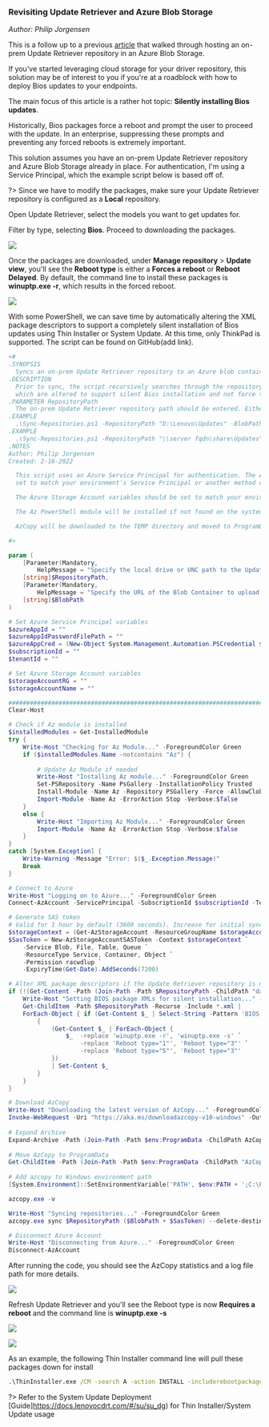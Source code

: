 ### Revisiting Update Retriever and Azure Blob Storage
*Author: Philip Jorgensen*

This is a follow up to a previous [article](https://blog.lenovocdrt.com/#/2019/ur_az_blob) that walked through hosting an on-prem Update Retriever repository in an Azure Blob Storage. 

If you've started leveraging cloud storage for your driver repository, this solution may be of interest to you if you're at a roadblock with how to deploy Bios updates to your endpoints. 

The main focus of this article is a rather hot topic: **Silently installing Bios updates**. 

Historically, Bios packages force a reboot and prompt the user to proceed with the update. In an enterprise, suppressing these prompts and preventing any forced reboots is extremely important. 

This solution assumes you have an on-prem Update Retriever repository and Azure Blob Storage already in place. For authentication, I'm using a Service Principal, which the example script below is based off of.

?> Since we have to modify the packages, make sure your Update Retriever repository is configured as a **Local** repository.

Open Update Retriever, select the models you want to get updates for. 

Filter by type, selecting **Bios**. Proceed to downloading the packages.

![](../img/2022/ur_az_blob_redux/image1.jpg)

Once the packages are downloaded, under **Manage repository** > **Update view**, you'll see the **Reboot type** is either a **Forces a reboot** or **Reboot Delayed**. By default, the command line to install these packages is **winuptp.exe -r**, which results in the forced reboot.

![](../img/2022/ur_az_blob_redux/image2.jpg)

With some PowerShell, we can save time by automatically altering the XML package descriptors to support a completely silent installation of Bios updates using Thin Installer or System Update. At this time, only ThinkPad is supported. The script can be found on GitHub(add link).

```powershell
<#
.SYNOPSIS
  Syncs an on-prem Update Retriever repository to an Azure blob container using Azcopy.
.DESCRIPTION
  Prior to sync, the script recursively searches through the repository and parses through Bios xml's,
  which are altered to support silent Bios installation and not force the device to reboot after the update.
.PARAMETER RepositoryPath
  The on-prem Update Retriever repository path should be entered. Either a local drive or UNC path.
.EXAMPLE
  .\Sync-Repositories.ps1 -RepositoryPath "D:\Lenovo\Updates" -BlobPath "https://storageaccount.blob.core.windows.net/container/
.EXAMPLE
  .\Sync-Repositories.ps1 -RepositoryPath "\\server fqdn\share\Updates" -BlobPath "https://storageaccount.blob.core.windows.net/container/
.NOTES
Author: Philip Jorgensen
Created: 2-16-2022

  This script uses an Azure Service Principal for authentication. The Azure Service Principal variables should be
  set to match your environment's Service Principal or another method of authentication can be used if desired.

  The Azure Storage Account variables should be set to match your environment.

  The Az PowerShell module will be installed if not found on the system script is executed on.

  AzCopy will be downloaded to the TEMP directory and moved to ProgramData.

#>

param (
	[Parameter(Mandatory,
		HelpMessage = "Specify the local drive or UNC path to the Update Retriever repository...")]
	[string]$RepositoryPath,
	[Parameter(Mandatory,
		HelpMessage = "Specify the URL of the Blob Container to upload content to...")]
	[string]$BlobPath
)

# Set Azure Service Principal variables
$azureAppId = ""
$azureAppIdPasswordFilePath = ""
$azureAppCred = (New-Object System.Management.Automation.PSCredential $azureAppId, (Get-Content -Path $azureAppIdPasswordFilePath | ConvertTo-SecureString))
$subscriptionId = ""
$tenantId = ""

# Set Azure Storage Account variables
$storageAccountRG = ""
$storageAccountName = ""

########################################################################################
Clear-Host

# Check if Az module is installed
$installedModules = Get-InstalledModule
try {
	Write-Host "Checking for Az Module..." -ForegroundColor Green
	if ($installedModules.Name -notcontains "Az") {    
    	
		# Update Az Module if needed
		Write-Host "Installing Az module..." -ForegroundColor Green
		Set-PSRepository -Name PsGallery -InstallationPolicy Trusted
		Install-Module -Name Az -Repository PSGallery -Force -AllowClobber
		Import-Module -Name Az -ErrorAction Stop -Verbose:$false
	}
	else {
		Write-Host "Importing Az Module..." -ForegroundColor Green
		Import-Module -Name Az -ErrorAction Stop -Verbose:$false
	}
}
catch [System.Exception] {
	Write-Warning -Message "Error: $($_.Exception.Message)"
	Break
}

# Connect to Azure
Write-Host "Logging on to Azure..." -ForegroundColor Green
Connect-AzAccount -ServicePrincipal -SubscriptionId $subscriptionId -TenantId $tenantId -Credential $azureAppCred

# Generate SAS token
# Valid for 1 hour by default (3600 seconds). Increase for initial sync.
$storageContext = (Get-AzStorageAccount -ResourceGroupName $storageAccountRG -AccountName $storageAccountName).Context
$SasToken = New-AzStorageAccountSASToken -Context $storageContext `
	-Service Blob, File, Table, Queue `
	-ResourceType Service, Container, Object `
	-Permission racwdlup `
	-ExpiryTime(Get-Date).AddSeconds(7200)

# Alter XML package descriptors if the Update Retriever repository is not a cloud repo
if (!(Get-Content -Path (Join-Path -Path $RepositoryPath -ChildPath "database.xml") | Select-String -SimpleMatch 'cloud="True"')) {
	Write-Host "Setting BIOS package XMLs for silent installation..." -ForegroundColor Green
	Get-ChildItem -Path $RepositoryPath -Recurse -Include *.xml |
	ForEach-Object { if (Get-Content $_ | Select-String -Pattern 'BIOS Update', 'EC Update') `
		{
			(Get-Content $_ | ForEach-Object { 
				$_  -replace 'winuptp.exe -r', 'winuptp.exe -s' `
					-replace 'Reboot type="1"', 'Reboot type="3"' `
					-replace 'Reboot type="5"', 'Reboot type="3"' 
			})
			| Set-Content $_
		}
	}
}

# Download AzCopy
Write-Host "Downloading the latest version of AzCopy..." -ForegroundColor Green
Invoke-WebRequest -Uri "https://aka.ms/downloadazcopy-v10-windows" -OutFile (Join-Path -Path $env:ProgramData -ChildPath AzCopy.zip) -UseBasicParsing
 
# Expand Archive
Expand-Archive -Path (Join-Path -Path $env:ProgramData -ChildPath AzCopy.zip) -DestinationPath (Join-Path -Path $env:ProgramData -ChildPath AzCopy) -Force -Verbose:$true
 
# Move AzCopy to ProgramData
Get-ChildItem -Path (Join-Path -Path $env:ProgramData -ChildPath "AzCopy\*\azcopy.exe") | Move-Item -Destination $env:ProgramData -Force
 
# Add azcopy to Windows environment path
[System.Environment]::SetEnvironmentVariable('PATH', $env:PATH + ';C:\ProgramData\')

azcopy.exe -v

Write-Host "Syncing repositories..." -ForegroundColor Green
azcopy.exe sync $RepositoryPath ($BlobPath + $SasToken) --delete-destination true

# Disconnect Azure Account
Write-Host "Disconnecting from Azure..." -ForegroundColor Green
Disconnect-AzAccount
```

After running the code, you should see the AzCopy statistics and a log file path for more details.

![](../img/2022/ur_az_blob_redux/image5.jpg)

Refresh Update Retriever and you'll see the Reboot type is now **Requires a reboot** and the command line is **winuptp.exe -s**

![](../img/2022/ur_az_blob_redux/image3.jpg)

![](../img/2022/ur_az_blob_redux/image4.jpg)

As an example, the following Thin Installer command line will pull these packages down for install

```cmd
.\ThinInstaller.exe /CM -search A -action INSTALL -includerebootpackages 3 -noicon -repository https://storageaccount.blob.core.windows.net/bios-repository -noreboot -exporttowmi
```

?> Refer to the System Update Deployment [Guide]https://docs.lenovocdrt.com/#/su/su_dg) for Thin Installer/System Update usage